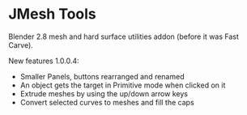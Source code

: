 # JMesh Tools
Blender 2.8 mesh and hard surface utilities addon (before it was Fast Carve).

New features 1.0.0.4:

* Smaller Panels, buttons rearranged and renamed
* An object gets the target in Primitive mode when clicked on it
* Extrude meshes by using the up/down arrow keys
* Convert selected curves to meshes and fill the caps